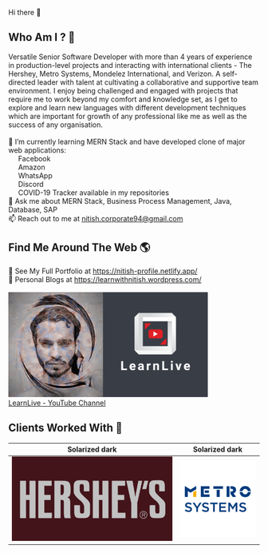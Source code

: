 Hi there 👋 </br>
## Who Am I ? 👨
Versatile Senior Software Developer with more than 4 years of experience in production-level projects and interacting with international clients - The Hershey, Metro Systems, Mondelez International, and Verizon. A self-directed leader with talent at cultivating a collaborative and supportive team environment. I enjoy being challenged and engaged with projects that require me to work beyond my comfort and knowledge set, as I get to explore and learn new languages with different development techniques which are important for growth of any professional like me as well as the success of any organisation. </br></br>
🌱 I’m currently learning MERN Stack and have developed clone of major web applications:</br>
 &nbsp; &nbsp; &nbsp;Facebook</br>
 &nbsp; &nbsp; &nbsp;Amazon</br>
 &nbsp; &nbsp; &nbsp;WhatsApp</br>
 &nbsp; &nbsp; &nbsp;Discord</br>
 &nbsp; &nbsp; &nbsp;COVID-19 Tracker available in my repositories </br>
💬 Ask me about MERN Stack, Business Process Management, Java, Database, SAP</br>
📫 Reach out to me at nitish.corporate94@gmail.com</br>
## Find Me Around The Web 🌎
💼 See My Full Portfolio at https://nitish-profile.netlify.app/</br>
📄 Personal Blogs at https://learnwithnitish.wordpress.com/</br></br>
<a href="https://www.youtube.com/channel/UCn1z0wb7dhFTnw_rrMrdaYw/videos">
<img src= "images/LearnLive2.png" width=400>
</a></br>
<a href="https://www.youtube.com/channel/UCn1z0wb7dhFTnw_rrMrdaYw/videos">LearnLive - YouTube Channel</a>

## Clients Worked With 👥

Solarized dark             |  Solarized dark 
:-------------------------:|:-------------------------:
![](images/Hershey_logo.png)|  ![](images/metrosystems.png)

<!-- <img src= "images/Hershey_logo.png" width=400>
<img src= "images/metrosystems.png" width=400>
<img src= "images/mondelez.JPG" width=400> -->

